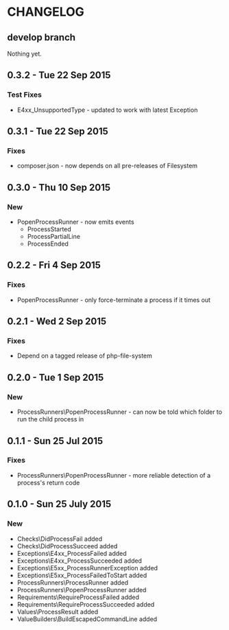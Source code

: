 # CHANGELOG

## develop branch

Nothing yet.

## 0.3.2 - Tue 22 Sep 2015

### Test Fixes

* E4xx_UnsupportedType - updated to work with latest Exception

## 0.3.1 - Tue 22 Sep 2015

### Fixes

* composer.json - now depends on all pre-releases of Filesystem

## 0.3.0 - Thu 10 Sep 2015

### New

* PopenProcessRunner - now emits events
  * ProcessStarted
  * ProcessPartialLine
  * ProcessEnded

## 0.2.2 - Fri 4 Sep 2015

### Fixes

* PopenProcessRunner - only force-terminate a process if it times out

## 0.2.1 - Wed 2 Sep 2015

### Fixes

* Depend on a tagged release of php-file-system

## 0.2.0 - Tue 1 Sep 2015

### New

* ProcessRunners\PopenProcessRunner - can now be told which folder to run the child process in

## 0.1.1 - Sun 25 Jul 2015

### Fixes

* ProcessRunners\PopenProcessRunner - more reliable detection of a process's return code

## 0.1.0 - Sun 25 July 2015

### New

* Checks\DidProcessFail added
* Checks\DidProcessSucceed added
* Exceptions\E4xx_ProcessFailed added
* Exceptions\E4xx_ProcessSucceeded added
* Exceptions\E5xx_ProcessRunnerException added
* Exceptions\E5xx_ProcessFailedToStart added
* ProcessRunners\ProcessRunner added
* ProcessRunners\PopenProcessRunner added
* Requirements\RequireProcessFailed added
* Requirements\RequireProcessSucceeded added
* Values\ProcessResult added
* ValueBuilders\BuildEscapedCommandLine added
